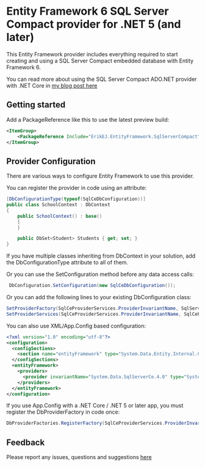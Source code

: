 # Entity Framework 6 SQL Server Compact provider for .NET 5 (and later)

This Entity Framework provider includes everything required to start creating and using a SQL Server Compact embedded database with Entity Framework 6. 

You can read more about using the SQL Server Compact ADO.NET provider with .NET Core in [my blog post here](https://erikej.github.io/sqlce/2020/08/17/netcore-sql-compact.html)

## Getting started

Add a PackageReference like this to use the latest preview build:

```xml
<ItemGroup>
    <PackageReference Include="ErikEJ.EntityFramework.SqlServerCompact" Version="6.4.0-*" />
</ItemGroup>
```

## Provider Configuration

There are various ways to configure Entity Framework to use this provider.

You can register the provider in code using an attribute:

````csharp
[DbConfigurationType(typeof(SqlCeDbConfiguration))]
public class SchoolContext : DbContext
{
    public SchoolContext() : base()
    {
    }

    public DbSet<Student> Students { get; set; }
}
````
If you have multiple classes inheriting from DbContext in your solution, add the DbConfigurationType attribute to all of them.

Or you can use the SetConfiguration method before any data access calls:
````csharp
 DbConfiguration.SetConfiguration(new SqlCeDbConfiguration());
````
Or you can add the following lines to your existing DbConfiguration class:
````csharp
SetProviderFactory(SqlCeProviderServices.ProviderInvariantName, SqlServerCe.SqlCeProviderFactory.Instance);
SetProviderServices(SqlCeProviderServices.ProviderInvariantName, SqlCeProviderServices.Instance);
````
You can also use XML/App.Config based configuration:

````xml
<?xml version="1.0" encoding="utf-8"?>
<configuration>
  <configSections>
    <section name="entityFramework" type="System.Data.Entity.Internal.ConfigFile.EntityFrameworkSection, EntityFramework, Version=6.0.0.0, Culture=neutral, PublicKeyToken=b77a5c561934e089" requirePermission="false" />
  </configSections>
  <entityFramework>
    <providers>		
      <provider invariantName="System.Data.SqlServerCe.4.0" type="System.Data.Entity.SqlServer.SqlCeProviderServices, ErikEJ.EntityFramework.SqlServerCompact" />
    </providers>
  </entityFramework>
</configuration>
````
If you use App.Config with a .NET Core / .NET 5 or later app, you must register the DbProviderFactory in code once:

````csharp
DbProviderFactories.RegisterFactory(SqlCeProviderServices.ProviderInvariantName, SqlServerCe.SqlCeProviderFactory.Instance);
````

## Feedback

Please report any issues, questions and suggestions [here](https://github.com/ErikEJ/EntityFramework6PowerTools/issues)
